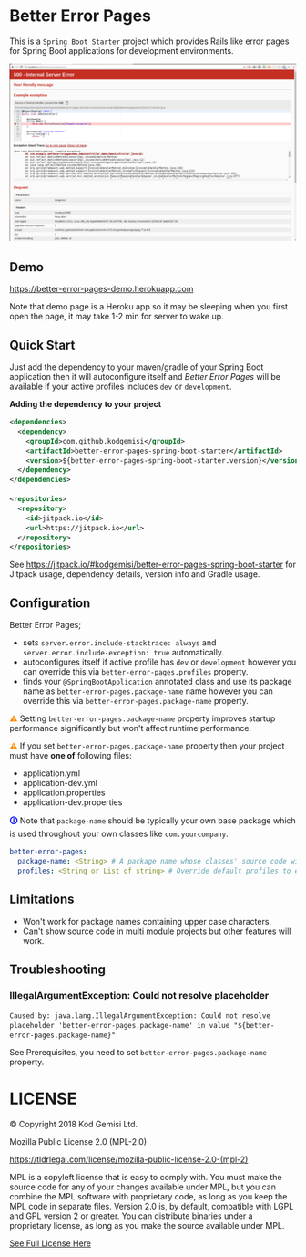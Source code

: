 # Better Error Pages

This is a `Spring Boot Starter` project which provides Rails like error pages for Spring Boot applications for development environments.

![Screenshot](docs/screenshot.png)

## Demo

https://better-error-pages-demo.herokuapp.com

Note that demo page is a Heroku app so it may be sleeping when you first open the page, it may take 1-2 min for server to wake up.

## Quick Start

Just add the dependency to your maven/gradle of your Spring Boot application then it will autoconfigure itself and
_Better Error Pages_ will be available if your active profiles includes `dev` or `development`.

**Adding the dependency to your project**

```xml
<dependencies>
  <dependency>
    <groupId>com.github.kodgemisi</groupId>
    <artifactId>better-error-pages-spring-boot-starter</artifactId>
    <version>${better-error-pages-spring-boot-starter.version}</version>
  </dependency>
</dependencies>

<repositories>
  <repository>
    <id>jitpack.io</id>
    <url>https://jitpack.io</url>
  </repository>
</repositories>
```

See https://jitpack.io/#kodgemisi/better-error-pages-spring-boot-starter for Jitpack usage, dependency details, version info and Gradle usage.

## Configuration

Better Error Pages;

* sets `server.error.include-stacktrace: always` and `server.error.include-exception: true` automatically.
* autoconfigures itself if active profile has `dev` or `development` however you can override this via `better-error-pages.profiles` property.
* finds your `@SpringBootApplication` annotated class and use its package name as `better-error-pages.package-name` name however you can override this via `better-error-pages.package-name` property.

<span style="color: darkorange;font-weight: bold;">⚠</span>
Setting `better-error-pages.package-name` property improves startup performance significantly but won't affect runtime performance.

<span style="color: darkorange;font-weight: bold;">⚠</span>
If you set `better-error-pages.package-name` property then your project must have **one of** following files:

* application.yml
* application-dev.yml
* application.properties
* application-dev.properties

<span style="color: blue;font-weight: bold;">🛈</span>
Note that `package-name` should be typically your own base package which is used throughout your own classes like `com.yourcompany`.

```yaml
better-error-pages:
  package-name: <String> # A package name whose classes' source code will be parsed and displayed in error pages. Mandatory.
  profiles: <String or List of string> # Override default profiles to enable Better Error Pages. Default value: "dev, development"
```

## Limitations

* Won't work for package names containing upper case characters.
* Can't show source code in multi module projects but other features will work.

## Troubleshooting

### IllegalArgumentException: Could not resolve placeholder

`Caused by: java.lang.IllegalArgumentException: Could not resolve placeholder 'better-error-pages.package-name' in value "${better-error-pages.package-name}"`

 See Prerequisites, you need to set `better-error-pages.package-name` property.

 # LICENSE

 © Copyright 2018 Kod Gemisi Ltd.

 Mozilla Public License 2.0 (MPL-2.0)

 https://tldrlegal.com/license/mozilla-public-license-2.0-(mpl-2)

 MPL is a copyleft license that is easy to comply with. You must make the source code for any of your changes available under MPL, but you can combine the MPL software with proprietary code, as long as you keep the MPL code in separate files. Version 2.0 is, by default, compatible with LGPL and GPL version 2 or greater. You can distribute binaries under a proprietary license, as long as you make the source available under MPL.

 [See Full License Here](https://www.mozilla.org/en-US/MPL/2.0/)
